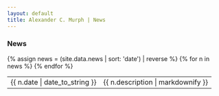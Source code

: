 ```yaml
---
layout: default
title: Alexander C. Murph | News
---
```

<h3>News</h3>
<table class="news">
  {% assign news = (site.data.news | sort: 'date') | reverse %} {% for n in news %}
  <tr>
    <td class="date">{{ n.date | date_to_string }} </td> 
    <td class="description"> {{ n.description | markdownify }} </td>
  </tr>
  {% endfor %}
</table>


